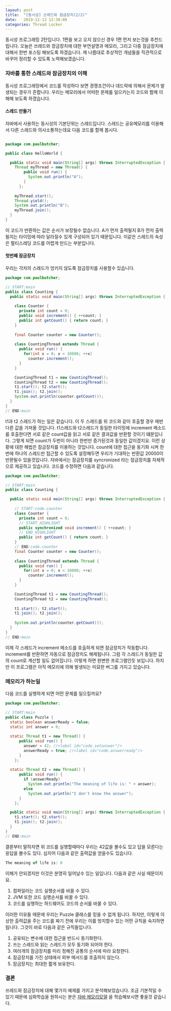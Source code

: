 ```yaml
---
layout: post
title:  "[동시성] 쓰레드와 잠금장치(2/2)"
date:   2019-12-13 12:38:00
categories: Thread Locker
---
```


동시성 프로그래밍 2탄입니다. 1편을 보고 오지 않으신 경우 1편 먼저 보는것을 추천드립니다. 오늘은 쓰레드와 장금장치에 대한 부연설명과 메모리, 그리고 다중 잠금장치에 대해서 한번 포스팅 해보도록 하겠습니다. 제 나름대로 추상적인 개념들을 직관적으로 바꾸어 정리할 수 있도록 노력해보겠습니다. 

### 자바를 통한 스레드와 잠금장치의 이해
동시성 프로그래밍에서 코드를 작성하다 보면 경쟁조건이나 데드락에 의해서 문제가 발생되는 경우가 흔합니다. 우리는 메모리에서 어떠한 문제를 일으키는지 코드와 함께 이해해 보도록 하겠습니다. 

#### 스레드 만들기
자바에서 사용하는 동시성의 기본단위는 스레드입니다. 스레드는 공유메모리를 이용해서 다른 스레드와 의사소통하는데요 다음 코드를 함께 봅시다.

```java

package com.paulbutcher;

public class HelloWorld {

  public static void main(String[] args) throws InterruptedException {
    Thread myThread = new Thread() {
        public void run() {
          System.out.println("A");
        }
      };
	  
    myThread.start();
    Thread.yield();
    System.out.println("B");
    myThread.join();
  }
}

```

이 코드가 반환하는 값은 순서가 보장될수 없습니다. A가 먼저 출력될지 B가 먼저 출력될지는 타이밍에 따라 달라질수 있게 구성되어 있기 때문입니다. 이같은 스레드의 속성은 멀티스레딩 코드를 어렵게 만드는 부분입니다.

#### 첫번째 잠금장치
우리는 각자의 스레드가 엉키지 않도록 잠금장치를 사용할수 있습니다.

```java
package com.paulbutcher;

// START:main
public class Counting {
  public static void main(String[] args) throws InterruptedException {
	  
    class Counter {
      private int count = 0;
      public void increment() { ++count; }
      public int getCount() { return count; }
    }
    
    final Counter counter = new Counter();
    
    class CountingThread extends Thread {
      public void run() {
        for(int x = 0; x < 10000; ++x)
          counter.increment();
      }
    }

    CountingThread t1 = new CountingThread();
    CountingThread t2 = new CountingThread();
    t1.start(); t2.start();
    t1.join(); t2.join();
    System.out.println(counter.getCount());
  }
}
// END:main

```

t1과 t2 스레드가 하는 일은 같습니다. 이 두 스레드를 위 코드와 같이 호출할 경우 매번 다른 값을 가져올 것입니다. t1스레드와 t2스레드가 동일한 타이밍에 increment 메소드를 호출한다면 서로 같은 count값을 읽고 서로 같은 결과값을 반환할 것이기 떄문입니다. 그렇게 되면 count가 두번이 아니라 한번만 증가된것과 동일한 값이겠지요. 이런 상황에 대한 해법은 잠금장치를 이용하는 것입니다. count에 대한 접근을 동기화 시켜 한번에 하나의 스레드만 접근할 수 있도록 설정해두면 우리가 기대하는 반환값 20000이 반환될수 있을것입니다. 자바에서는 잠금장치를 syncronized 라는 잠금장치를 자체적으로 제공하고 있습니다. 코드를 수정하면 다음과 같습니다.

```java
package com.paulbutcher;

// START:main
public class Counting {

  public static void main(String[] args) throws InterruptedException {
    
    // START:code.counter
    class Counter {
      private int count = 0;
      // START_HIGHLIGHT
      public synchronized void increment() { ++count; }
      // END_HIGHLIGHT
      public int getCount() { return count; }
    }
    // END:code.counter
    final Counter counter = new Counter();
    
    class CountingThread extends Thread {
      public void run() {
        for(int x = 0; x < 10000; ++x)
          counter.increment();
      }
    }

    CountingThread t1 = new CountingThread();
    CountingThread t2 = new CountingThread();
    
    t1.start(); t2.start();
    t1.join(); t2.join();
    
    System.out.println(counter.getCount());
  }
}
// END:main

```

이제 각 스레드가 increment 메소드를 호출하게 되면 잠금장치가 작동합니다. increment를 반환하면 자동으로 잠금장치도 해제됩니다. 그럼 각 스레드가 동일한 값의 count로 계산할 일도 없어집니다. 이렇게 하면 완변한 프로그램인듯 보입니다. 하지만 이 프로그램은 아직 메모리에 의해 발생되는 미묘한 버그를 가지고 있습니다.

### 메모리가 하는일

다음 코드를 실행하게 되면 어떤 문제를 일으킬까요?

```java
package com.paulbutcher;

// START:main
public class Puzzle {
  static boolean answerReady = false;
  static int answer = 0;
  
  static Thread t1 = new Thread() {
      public void run() {
        answer = 42; //<label id="code.setanswer"/>
        answerReady = true; //<label id="code.answerready"/>
      }
    };
    
  static Thread t2 = new Thread() {
      public void run() {
        if (answerReady)
          System.out.println("The meaning of life is: " + answer);
        else
          System.out.println("I don't know the answer");
      }
    };

  public static void main(String[] args) throws InterruptedException {
    t1.start(); t2.start();
    t1.join(); t2.join();
  }
}
// END:main
```
결론부터 말하자면 위 코드를 실행할때마다 우리는 42값을 볼수도 있고 답을 모른다는 응답을 볼수도 있다. 심지어 다음과 같은 출력값을 얻을수도 있습니다.

```js
The meaning of life is: 0
```

이해가 안되겠지만 이것은 분명히 일어날수 있는 일입니다. 다음과 같은 사실 때문이지요.
1. 컴파일러는 코드 실행순서를 바꿀 수 있다.
2. JVM 또한 코드 실행순서를 바꿀 수 있다.
3. 코드를 실행하는 하드웨어도 코드의 순서를 바꿀 수 있다.

이러한 이유들 때문에 우리는 Puzzle 클래스를 믿을 수 없게 됩니다. 하지만, 이렇게 이상한 출력값을 주는 코드를 짜기 전에 우리는 이를 방지할수 있는 어떤 규칙을 숙지하면 됩니다. 그것이 바로 다음과 같은 규칙들입니다.

1. 공유되는 변수에 대한 접근을 반드시 동기화한다.
2. 쓰는 스레드와 읽는 스레드가 모두 동기화 되어야 한다.
3. 여러개의 잠금장치를 미리 정해진 공통의 순서에 따라 요청한다.
4. 잠금장치를 가진 상태에서 외부 메서드를 호출하지 않는다.
5. 잠금장치는 최대한 짧게 보유한다.

### 결론
쓰레드와 잠금장치에 대해 몇가지 예제를 가지고 분석해보았습니다. 조금 기본적일 수 있기 때문에 심화학습을 원하시는 분은 [자바 메모리모델](https://parkcheolu.tistory.com/14) 을 학습해보시면 좋을것 같습니다.


